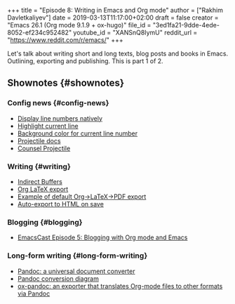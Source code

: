 +++
title = "Episode 8: Writing in Emacs and Org mode"
author = ["Rakhim Davletkaliyev"]
date = 2019-03-13T11:17:00+02:00
draft = false
creator = "Emacs 26.1 (Org mode 9.1.9 + ox-hugo)"
file_id = "3ed1fa21-9dde-4ede-8052-ef234c952482"
youtube_id = "XANSnQ8IymU"
reddit_url = "https://www.reddit.com/r/emacs/"
+++

Let's talk about writing short and long texts, blog posts and books in Emacs. Outlining, exporting and publishing. This is part 1 of 2.


## Shownotes {#shownotes}


### Config news {#config-news}

-   [Display line numbers natively](https://github.com/emacs-mirror/emacs/blob/master/lisp/display-line-numbers.el)
-   [Highlight current line](https://emacsredux.com/blog/2013/04/02/highlight-current-line/)
-   [Background color for current line number](https://github.com/freetonik/emacs-dotfiles/blob/f967dc59d3e4f808e012ea2ba1c60f687cb54046/custom.el#L40)
-   [Projectile docs](https://projectile.readthedocs.io/en/latest/)
-   [Counsel Projectile](https://github.com/ericdanan/counsel-projectile)


### Writing {#writing}

-   [Indirect Buffers](https://www.gnu.org/software/emacs/manual/html%5Fnode/emacs/Indirect-Buffers.html)
-   [Org LaTeX export](https://orgmode.org/manual/LaTeX-export.html)
-   [Example of default Org->LaTeX->PDF export](https://github.com/freetonik/emacs-dotfiles/blob/master/init.pdf)
-   [Auto-export to HTML on save](https://gist.github.com/freetonik/0b9369eacbd0e9ed217e8badf8902d35)


### Blogging {#blogging}

-   [EmacsCast Episode 5: Blogging with Org mode and Emacs](https://emacscast.org/episode%5F5/)


### Long-form writing {#long-form-writing}

-   [Pandoc: a universal document converter](http://pandoc.org/)
-   [Pandoc conversion diagram](http://pandoc.org/diagram.jpg)
-   [ox-pandoc: an exporter that translates Org-mode files to other formats via Pandoc](https://github.com/kawabata/ox-pandoc)
